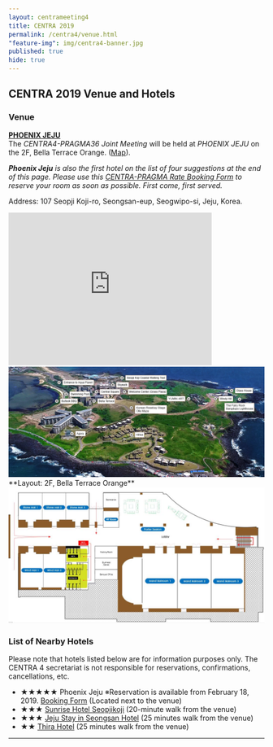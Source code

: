 ```yaml
---
layout: centrameeting4
title: CENTRA 2019
permalink: /centra4/venue.html
"feature-img": img/centra4-banner.jpg
published: true
hide: true
---
```


## CENTRA 2019 Venue and Hotels 


### Venue

[**PHOENIX JEJU**](https://phoenixhnr.co.kr/en/page/main/jeju)  
The *CENTRA4-PRAGMA36 Joint Meeting* will be held at *PHOENIX JEJU* on the 2F, Bella Terrace Orange. ([Map](https://goo.gl/maps/zjsYVaFQWW92)).    

***Phoenix Jeju** is also the first hotel on the list of four suggestions at the end of this page. Please use this [CENTRA-PRAGMA Rate Booking Form](http://www.myrgst.com/centra4-pragma36/Hotel%20Booking%20Form_Phoenix%20Jeju.docx) to reserve your room as soon as possible. First come, first served.*

Address: 107 Seopji Koji-ro, Seongsan-eup, Seogwipo-si, Jeju, Korea.

<iframe src="https://www.google.com/maps/embed?pb=!1m18!1m12!1m3!1d3329.7201301904047!2d126.92555061519877!3d33.43054018077967!2m3!1f0!2f0!3f0!3m2!1i1024!2i768!4f13.1!3m3!1m2!1s0x350d136bd4baf8df%3A0x55580118da31c48e!2z7ZyY64uJ7IqkIOygnOyjvCDshK3sp4DsvZTsp4A!5e0!3m2!1sko!2skr!4v1546911565176" width="400" height="300" frameborder="0" style="border:0" allowfullscreen></iframe>

<img src="/img/centra4-venue-1.png" alt="CENTRA4 venue 1" style="margin-right: auto;margin-left: auto;" class="img-responsive">  

<br>
**Layout:  2F, Bella Terrace Orange**

<img src="/img/centra4-venue-2.jpg" alt="CENTRA4 venue 2" style="margin-right: auto;margin-left: auto;" class="img-responsive">  




### List of Nearby Hotels  
Please note that hotels listed below are for information purposes only. The CENTRA 4 secretariat is not responsible for reservations, confirmations, cancellations, etc.  

* ★★★★★ Phoenix Jeju ※Reservation is available from February 18, 2019. [Booking Form](http://www.myrgst.com/centra4-pragma36/Hotel%20Booking%20Form_Phoenix%20Jeju.docx) (Located next to the venue)
* ★★★ [Sunrise Hotel Seopjikoji](https://www.hotels.com/ho675747/?as-srs-report=HomePage%7CAutoS%7CHOTEL%7CSunrise%20Hotel%20Seopjikoji%7C0%7C0%7C0%7C1%7C1%7C1%7C675747&q-check-out=2018-11-24&tab=description&q-room-0-adults=2&YGF=1&q-check-in=2018-11-23&MGT=1&WOE=6&WOD=5&ZSX=0&SYE=3&q-room-0-children=0) (20-minute walk from the venue)  
* ★★★ [Jeju Stay in Seongsan Hotel](https://www.hotels.com/ho617933/?as-srs-report=HomePage%7CAutoS%7CHOTEL%7CJeju%20Stay%20in%20Seongsan%20Hotel%7C0%7C0%7C0%7C1%7C1%7C1%7C617933&q-check-out=2018-11-24&tab=description&q-room-0-adults=2&YGF=1&q-check-in=2018-11-23&MGT=1&WOE=6&WOD=5&ZSX=0&SYE=3&q-room-0-children=0) (25 minutes walk from the venue)
* ★★ [Thira Hotel](https://www.hotels.com/ho626202848/?pos=HCOM_US&locale=en_US&MGT=c..Jb-ZqR0dTeI.&SYE=c..aM_c5lgGlzg.&WOD=c..K8UJ1BdwwHA.&WOE=c..eo7naQTTJG8.&YGF=c..Jb-ZqR0dTeI.&ZSX=c..Bl5c-QXvGIs.&as-srs-report=c..ikFuCX1wgin6ZOy5XohQ3EFd688EX2OqoTmtq7tIQP9lEFu0j56O_VCPvcB8zl6PhbHpDH1A_qE.&q-check-in=c..nXwIcxCnHTVDOimyVio4Yw..&q-check-out=c..nXwIcxCnHTXWaNBcPdpjoQ..&q-room-0-adults=c..oII3BFxCQ5Y.&q-room-0-children=c..Bl5c-QXvGIs.&tab=c..0oxtl6uEjo5vz5Z-VQJp4w..) (25 minutes walk from the venue)  

<hr>
     
